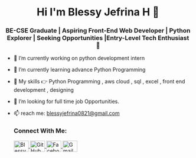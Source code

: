 <h1 align="center">  Hi I'm Blessy Jefrina H 👋 </h1>
<h3 align="center"> BE-CSE Graduate | Aspiring Front-End Web Developer | Python Explorer | Seeking Opportunities |Entry-Level Tech Enthusiast 🚀 </h3>


- 🔭 I’m currently working on python development intern

- 🌱 I’m currently learning advance Python Programming 

- 👯 My skills 👉 Python Programming , aws cloud , sql , excel ,  front end development , designing 

- 🤔 I’m looking for full time job Opportunities.

- 📫 reach me: blessyjefrina0821@gmail.com 

  <h3 align="left"> Connect With Me:</h3>
  <p align="left">
  <a href="https://www.linkedin.com/in/blessyjefrina/" target="blank"><img align="center" src="https://raw.githubusercontent.com/rahuldkjain/github-profile-readme-generator/master/src/images/icons/Social/linked-in-alt.svg" alt="Blessy Jefrina H" height="30" width="40" /> </a>
  <a href="https://github.com/blessy721">
  <img src="https://github.com/favicon.ico" alt="GitHub" width="40" height="30" align="center"> </a>
  <a href="https://www.facebook.com/Jefrina">
  <img src="https://png.pngtree.com/png-vector/20230225/ourmid/pngtree-facebook-social-media-logo-png-image_6618432.png" alt="Facebook" width="40" height="30" align="center"> </a>
  <a href="mailto:your-emaiblessyjefrina0821@gmail.com">
  <img src="https://image-url-to-gmail-icon.png" alt="Gmail" width="40" height="30" align="center"> </a>
</p>
 



